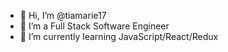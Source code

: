- 👋 Hi, I’m @tiamarie17
- 👀 I’m a Full Stack Software Engineer
- 🌱 I’m currently learning JavaScript/React/Redux


<!---
tiamarie17/tiamarie17 is a ✨ special ✨ repository because its `README.md` (this file) appears on your GitHub profile.
You can click the Preview link to take a look at your changes.
--->
